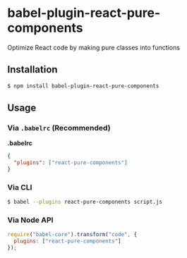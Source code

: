 # babel-plugin-react-pure-components

Optimize React code by making pure classes into functions

## Installation

```sh
$ npm install babel-plugin-react-pure-components
```

## Usage

### Via `.babelrc` (Recommended)

**.babelrc**

```json
{
  "plugins": ["react-pure-components"]
}
```

### Via CLI

```sh
$ babel --plugins react-pure-components script.js
```

### Via Node API

```javascript
require("babel-core").transform("code", {
  plugins: ["react-pure-components"]
});
```
